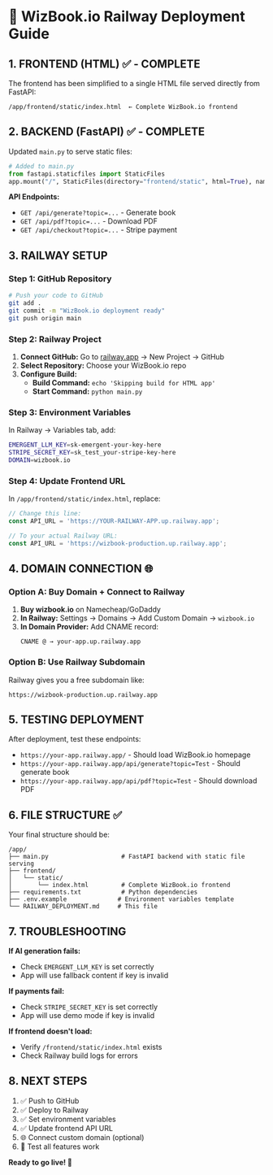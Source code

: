 # 🚀 WizBook.io Railway Deployment Guide

## 1. FRONTEND (HTML) ✅ - COMPLETE

The frontend has been simplified to a single HTML file served directly from FastAPI:

```
/app/frontend/static/index.html  ← Complete WizBook.io frontend
```

## 2. BACKEND (FastAPI) ✅ - COMPLETE  

Updated `main.py` to serve static files:

```python
# Added to main.py
from fastapi.staticfiles import StaticFiles
app.mount("/", StaticFiles(directory="frontend/static", html=True), name="static")
```

**API Endpoints:**
- `GET /api/generate?topic=...` - Generate book
- `GET /api/pdf?topic=...` - Download PDF  
- `GET /api/checkout?topic=...` - Stripe payment

## 3. RAILWAY SETUP

### Step 1: GitHub Repository
```bash
# Push your code to GitHub
git add .
git commit -m "WizBook.io deployment ready"
git push origin main
```

### Step 2: Railway Project
1. **Connect GitHub:** Go to [railway.app](https://railway.app) → New Project → GitHub
2. **Select Repository:** Choose your WizBook.io repo
3. **Configure Build:**
   - **Build Command:** `echo 'Skipping build for HTML app'`
   - **Start Command:** `python main.py`

### Step 3: Environment Variables
In Railway → Variables tab, add:

```bash
EMERGENT_LLM_KEY=sk-emergent-your-key-here
STRIPE_SECRET_KEY=sk_test_your-stripe-key-here  
DOMAIN=wizbook.io
```

### Step 4: Update Frontend URL
In `/app/frontend/static/index.html`, replace:
```javascript
// Change this line:
const API_URL = 'https://YOUR-RAILWAY-APP.up.railway.app';

// To your actual Railway URL:
const API_URL = 'https://wizbook-production.up.railway.app';
```

## 4. DOMAIN CONNECTION 🌐

### Option A: Buy Domain + Connect to Railway
1. **Buy wizbook.io** on Namecheap/GoDaddy
2. **In Railway:** Settings → Domains → Add Custom Domain → `wizbook.io`
3. **In Domain Provider:** Add CNAME record:
   ```
   CNAME @ → your-app.up.railway.app
   ```

### Option B: Use Railway Subdomain
Railway gives you a free subdomain like:
```
https://wizbook-production.up.railway.app
```

## 5. TESTING DEPLOYMENT

After deployment, test these endpoints:
- `https://your-app.railway.app/` - Should load WizBook.io homepage
- `https://your-app.railway.app/api/generate?topic=Test` - Should generate book
- `https://your-app.railway.app/api/pdf?topic=Test` - Should download PDF

## 6. FILE STRUCTURE ✅

Your final structure should be:
```
/app/
├── main.py                    # FastAPI backend with static file serving
├── frontend/
│   └── static/
│       └── index.html         # Complete WizBook.io frontend
├── requirements.txt           # Python dependencies
├── .env.example              # Environment variables template
└── RAILWAY_DEPLOYMENT.md     # This file
```

## 7. TROUBLESHOOTING

**If AI generation fails:**
- Check `EMERGENT_LLM_KEY` is set correctly
- App will use fallback content if key is invalid

**If payments fail:**  
- Check `STRIPE_SECRET_KEY` is set correctly
- App will use demo mode if key is invalid

**If frontend doesn't load:**
- Verify `/frontend/static/index.html` exists
- Check Railway build logs for errors

## 8. NEXT STEPS

1. ✅ Push to GitHub
2. ✅ Deploy to Railway  
3. ✅ Set environment variables
4. ✅ Update frontend API URL
5. 🌐 Connect custom domain (optional)
6. 🧪 Test all features work

**Ready to go live! 🎉**